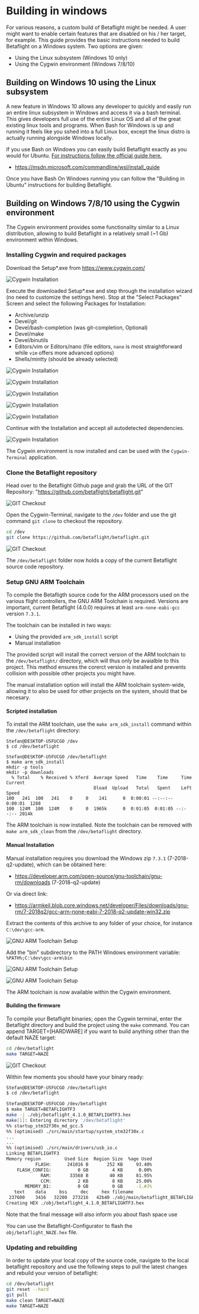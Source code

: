 # Building in windows

For various reasons, a custom build of Betaflight might be needed. A user might want to enable certain features that are disabled on his / her target, for example. This guide provides the basic instructions needed to build Betaflight on a Windows system. Two options are given:

- Using the Linux subsystem (Windows 10 only)
- Using the Cygwin environment (Windows 7/8/10)

## Building on Windows 10 using the Linux subsystem

A new feature in Windows 10 allows any developer to quickly and easily run an entire linux subsystem in Windows and access it via a bash terminal. This gives developers full use of the entire Linux OS and all of the great existing linux tools and programs. When Bash for Windows is up and running it feels like you sshed into a full Linux box, except the linux distro is actually running alongside Windows locally.

If you use Bash on Windows you can easily build Betaflight exactly as you would for Ubuntu. [For instructions follow the official guide here.](https://msdn.microsoft.com/commandline/wsl/install_guide)

- https://msdn.microsoft.com/commandline/wsl/install_guide

Once you have Bash On Windows running you can follow the "Building in Ubuntu" instructions for building Betaflight.

## Building on Windows 7/8/10 using the Cygwin environment

The Cygwin environment provides some functionality similar to a Linux distribution, allowing to build Betaflight in a relatively small (~1 Gb) environment within Windows.

### Installing Cygwin and required packages

Download the Setup*.exe from https://www.cygwin.com/

![Cygwin Installation](assets/001.cygwin_dl.png)

Execute the downloaded Setup*.exe and step through the installation  wizard (no need to customize the settings here). Stop at the  "Select Packages" Screen and select the following Packages
for Installation:

- Archive/unzip
- Devel/git
- Devel/bash-completion (was git-completion, Optional)
- Devel/make
- Devel/binutils
- Editors/vim	 or  Editors/nano  (file editors, `nano` is most straightforward while `vim` offers more advanced options)
- Shells/mintty (should be already selected)

![Cygwin Installation](assets/002.cygwin_setup.png)

![Cygwin Installation](assets/003.cygwin_setup.png)

![Cygwin Installation](assets/004.cygwin_setup.png)

![Cygwin Installation](assets/005.cygwin_setup.png)

![Cygwin Installation](assets/006.cygwin_setup.png)

Continue with the Installation and accept all autodetected dependencies.

![Cygwin Installation](assets/007.cygwin_setup.png)

The Cygwin environment is now installed and can be used with the `Cygwin-Terminal` application.

### Clone the Betaflight repository

Head over to the Betaflight Github page and grab the URL of the GIT Repository: "https://github.com/betaflight/betaflight.git"

![GIT Checkout](assets/011.git_checkout.png)

Open the Cygwin-Terminal, navigate to the `/dev` folder and use the git command `git clone` to checkout the repository.

```bash
cd /dev
git clone https://github.com/betaflight/betaflight.git
```
![GIT Checkout](assets/012.git_checkout.png)

The `/dev/betaflight` folder now holds a copy of the current Betaflight source code repository.

### Setup GNU ARM Toolchain

To compile the Betafligth source code for the ARM processors used on the various flight controllers, the GNU ARM Toolchain is required. Versions are important, current Betaflight (4.0.0) requires at least ```arm-none-eabi-gcc``` version ```7.3.1```. 

The toolchain can be installed in two ways:

- Using the provided `arm_sdk_install` script
- Manual installation

The provided script will install the correct version of the ARM toolchain to the `/dev/betaflight/` directory, which will thus only be avaialble to this project. This method ensures the corerct version is installed and prevents collision with possible other projects you might have.

The manual installation option will install the ARM toolchain system-wide, allowing it to also be used for other projects on the system, should that be necesary.

#### Scripted installation

To install the ARM toolchain, use the `make arm_sdk_install` command within the `/dev/betaflight` directory:

```
Stefan@DESKTOP-U5FUCGO /dev
$ cd /dev/betaflight

Stefan@DESKTOP-U5FUCGO /dev/betaflight
$ make arm_sdk_install
mkdir -p tools
mkdir -p downloads
  % Total    % Received % Xferd  Average Speed   Time    Time     Time  Current
                                 Dload  Upload   Total   Spent    Left  Speed
100   241  100   241    0     0    241      0  0:00:01 --:--:--  0:00:01  1288
100  124M  100  124M    0     0  1965k      0  0:01:05  0:01:05 --:--:-- 2014k
```

The ARM toolchain is now installed. Note the toolchain can be removed with `make arm_sdk_clean` from the `/dev/betaflight` directory.

#### Manual Installation

Manual installation requires you download the Windows zip ```7.3.1``` (7-2018-q2-update), which can be obtained here:

 - https://developer.arm.com/open-source/gnu-toolchain/gnu-rm/downloads (7-2018-q2-update)

Or via direct link:

 - https://armkeil.blob.core.windows.net/developer/Files/downloads/gnu-rm/7-2018q2/gcc-arm-none-eabi-7-2018-q2-update-win32.zip

Extract the contents of this archive to any folder of your choice, for instance ```C:\dev\gcc-arm```. 

![GNU ARM Toolchain Setup](assets/008.toolchain.png)

Add the "bin" subdirectory to the PATH Windows environment variable: ```%PATH%;C:\dev\gcc-arm\bin```

![GNU ARM Toolchain Setup](assets/009.toolchain_path.png)

![GNU ARM Toolchain Setup](assets/010.toolchain_path.png)

The ARM toolchain is now available within the Cygwin environment.

#### Building the firmware

To compile your Betaflight binaries; open the Cygwin terminal, enter the Betaflight directory and build the project using the `make` command. You can append TARGET=[HARDWARE] if you want to build anything other than the default NAZE target:

```bash
cd /dev/betaflight
make TARGET=NAZE
```

![GIT Checkout](assets/013.compile.png)

Within few moments you should have your binary ready:

```bash
Stefan@DESKTOP-U5FUCGO /dev/betaflight
$ cd /dev/betaflight

Stefan@DESKTOP-U5FUCGO /dev/betaflight
$ make TARGET=BETAFLIGHTF3
make -j ./obj/betaflight_4.1.0_BETAFLIGHTF3.hex
make[1]: Entering directory '/dev/betaflight'
%% startup_stm32f30x_md_gcc.S
%% (optimised) ./src/main/startup/system_stm32f30x.c
...
...
%% (optimised) ./src/main/drivers/usb_io.c
Linking BETAFLIGHTF3
Memory region         Used Size  Region Size  %age Used
           FLASH:      241016 B       252 KB     93.40%
    FLASH_CONFIG:          0 GB         4 KB      0.00%
             RAM:       33568 B        40 KB     81.95%
             CCM:          2 KB         8 KB     25.00%
       MEMORY_B1:          0 GB         0 GB     -1.#J%
   text    data     bss     dec     hex filename
 237600    3416   32200  273216   42b40 ./obj/main/betaflight_BETAFLIGHTF3.elf
Creating HEX ./obj/betaflight_4.1.0_BETAFLIGHTF3.hex
```

Note that the final message will also inform you about flash space use

You can use the Betaflight-Configurator to flash the `obj/betaflight_NAZE.hex` file.

### Updating and rebuilding

In order to update your local copy of the source code, navigate to the local betaflight repository and use the following steps to pull the latest changes and rebuild your version of betaflight:

```bash
cd /dev/betaflight
git reset --hard
git pull
make clean TARGET=NAZE
make TARGET=NAZE
```
